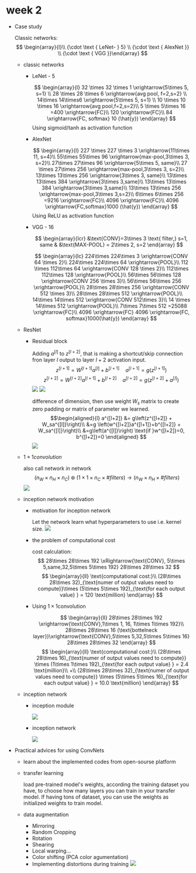 # week 2

- Case study

    Classic networks:
    $$
    \begin{array}{l}\\ {\cdot \text { LeNet- } 5} \\ {\cdot \text { AlexNet }} \\ {\cdot \text { VGG }}\end{array}
    $$
    - classic networks

        - LeNet - 5

            $$
            \begin{array}{l}
                32 \times 32 \times 1 \xrightarrow{5\times 5, s=1} \\ 
                28 \times 28 \times 6 \xrightarrow{avg pool, f=2,s=2} \\
                14\times 14\times6 \xrightarrow{5\times 5, s=1} \\
                10 \times 10 \times 16 \xrightarrow{avg pool,f=2,s=2}\\
                5 \times 5\times 16 =400 \xrightarrow{FC}\\
                120 \xrightarrow{FC}\\
                84 \xrightarrow{FC, softmax} 10 (\hat{y})
            \end{array}
            $$
            Using sigmoid/tanh as activation function

        - AlexNet

            $$
            \begin{array}{l}
                227 \times 227 \times 3 \xrightarrow{11\times 11, s=4}\\
                55\times 55\times 96 \xrightarrow{max-pool,3\times 3, s=2}\\
                27\times 27\times 96 \xrightarrow{5\times 5, same}\\
                27 \times 27\times 256 \xrightarrow{max-pool,3\times 3, s=2}\\
                13\times 13\times 256 \xrightarrow{3\times 3, same}\\
                13\times 13\times 384 \xrightarrow{3\times 3,same}\\
                13\times 13\times 384 \xrightarrow{3\times 3,same}\\
                13\times 13\times 256 \xrightarrow{max-pool,3\times 3,s=2}\\
                6\times 6\times 256 =9216 \xrightarrow{FC}\\
                4096 \xrightarrow{FC}\\
                4096 \xrightarrow{FC,softmax}1000 (\hat{y})
            \end{array}
            $$
            Using ReLU as activation function

        - VGG - 16

            $$
            \begin{array}{lcr}
                &\text{CONV}=3\times 3 \text{  filter,} s=1, same &
                &\text{MAX-POOL} = 2\times 2, s=2
            \end{array}
            $$

            $$
            \begin{array}{lc}
                224\times 224\times 3 \xrightarrow{CONV 64 \times 2}\\
                224\times 224\times 64 \xrightarrow{POOL}\\
                112 \times 112\times 64 \xrightarrow{CONV 128 \times 2}\\
                112\times 112\times 128 \xrightarrow{POOL}\\
                56\times 56\times 128 \xrightarrow{CONV 256 \times 3}\\
                56\times 56\times 256 \xrightarrow{POOL}\\
                28\times 28\times 256 \xrightarrow{CONV 512 \times 3}\\
                28\times 28\times 512 \xrightarrow{POOL}\\
                14\times 14\times 512 \xrightarrow{CONV 512\times 3}\\
                14 \times 14\times 512 \xrightarrow{POOL}\\
                7\times 7\times 512 =25088 \xrightarrow{FC}\\
                4096 \xrightarrow{FC}
                4096 \xrightarrow{FC, softmax}1000(\hat{y})
            \end{array}
            $$

    - ResNet

        - Residual block

            Adding $a^{[l]}$ to $z^{[l+2]}$, that is making a shortcut/skip connection fron layer $l$ output to layer $l+2$ activation input. 
            $$
            z^{[l+1]}=W^{[l+1]} a^{[l]}+b^{[l+1]} \quad a^{[l+1]}=g\left(z^{[l+1]}\right)
            $$
            $$
            z^{[l+2]}=W^{[l+2]} a^{[l+1]}+b^{[l+2]} \quad a^{[l+2]}=g\left(z^{[l+2]} + a^{[l]}\right)
            $$
            ![](images/residual-block.png)
            ![](images/residual-network.png)

            difference of dimension, then use weight $W_s$ matrix to create zero padding or matrix of parameter we learned.
            $$\begin{aligned}{l}
                a^{[l+2]} &= g\left(z^{[l+2]} + W_sa^{[l]}\right)\\
                &=g \left(w^{[l+2]}a^{[l+1]}+b^{[l+2]} + W_sa^{[l]}\right)\\
                &=g\left(a^{[l]}\right) \text{if }w^{[l+2]}=0, b^{[l+2]}=0
            \end{aligned}
            $$
            ![](images/ReNet-and-pain-network.png)

    - $1\times 1 convolution$

        also call network in network
        $$
        \left(n_W \times n_H \times n_C \right) \circledast \left(1 \times 1\times n_C \times \#filters \right) \rightarrow \left(n_W \times n_H\times \#filters\right)
        $$
        ![](images/1x1-convolution.png)

    - inception network motivation

        - motivation for inception network

            Let the network learn what hyperparameters to use i.e. kernel size.
            ![](images/motivation-of-inception.png)

        - the problem of computational cost

            cost calculation:
            $$
            28\times 28\times 192 \xRightarrow{\text{CONV}, 5\times 5,same,32,5\times 5\times 192} 28\times 28\times 32
            $$
            $$
            \begin{array}{ll}
                \text{computational cost:}\\
                (28\times 28\times 32)_{\text{numer of output values need to compute}}\times (5\times 5\times 192)_{\text{for each output value} } = 120 \text{million}
            \end{array}
            $$

        - Using $1\times 1$convolution

            $$
            \begin{array}{ll}
                28\times 28\times 192 \xrightarrow{\text{CONV},1\times 1, 16, 1\times 1\times 192}\\
                28\times 28\times 16 (\text{bottelneck layer})\xrightarrow{\text{CONV},5\times 5,32,5\times 5\times 16}
                28\times 28\times 32
            \end{array}
            $$
            $$
            \begin{array}{ll}
                \text{computational cost:}\\
                (28\times 28\times 16)_{\text{numer of output values need to compute}} \times (1\times 1\times 192)_{\text{for each output value} } = 2.4 \text{million}\\
                +\\
                (28\times 28\times 32)_{\text{numer of output values need to compute}} \times (5\times 5\times 16)_{\text{for each output value} } = 10.0 \text{million}
            \end{array}
            $$
    
    - inception network

        - inception module

            ![](images/inception-module.png)

        - inception network

            ![](images/inception-network-v1.png)

- Practical advices for using ConvNets

    - learn about the implemented codes from open-sourse platform

    - transfer learning

        load pre-trained model's weights, according the training dataset you have, to choose how many layers you can train in your transfer model. If having tons of dataset, you can use the weights as initialized weights to train model.

    - data augmentation

        - Mirroring
        - Random Cropping
        - Rotation
        - Shearing
        - Local warping...
        - Color shifting (PCA color agumentation)
        - Implementing distortions during training
        ![](images/distortion-during-training.png)
